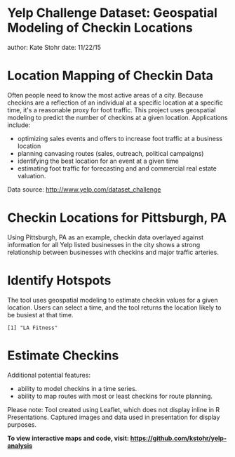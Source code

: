 Yelp Challenge Dataset: Geospatial Modeling of Checkin Locations
========================================================
author: Kate Stohr
date: 11/22/15

Location Mapping of Checkin Data 
========================================================

Often people need to know the most active areas of a city. Because checkins are a reflection of an individual at a specific location at a specific time, it's a reasonable proxy for foot traffic. This project uses geospatial modeling to predict the number of checkins at a given location. Applications include: 
- optimizing sales events and offers to increase foot traffic at a business location
- planning canvasing routes (sales, outreach, political campaigns)
- identifying the best location for an event at a given time 
- estimating foot traffic for forecasting and and commercial real estate valuation.

Data source: http://www.yelp.com/dataset_challenge

Checkin Locations for Pittsburgh, PA
========================================================

Using Pittsburgh, PA as an example, checkin data overlayed against information for all Yelp listed businesses in the city shows a strong relationship between businesses with checkins and major traffic arteries. 

















 












Identify Hotspots
========================================================
The tool uses geospatial modeling to estimate checkin values for a given location. Users can select a time, and the tool returns the location likely to be busiest at that time.  


```
[1] "LA Fitness"
```



Estimate Checkins
========================================================

Additional potential features:
- ability to model checkins in a time series. 
- ability to map routes with most or least checkins for route planning.

Please note: Tool created using Leaflet, which does not display inline in R Presentations. Captured images and data used in presentation for display purposes. 

**To view interactive maps and code, visit: https://github.com/kstohr/yelp-analysis**

